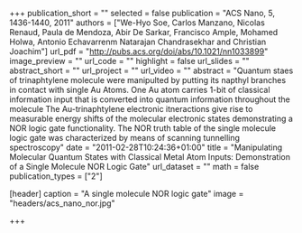 +++
publication_short = ""
selected = false
publication = "ACS Nano, 5, 1436-1440, 2011"
authors = ["We-Hyo Soe, Carlos Manzano, Nicolas Renaud, Paula de Mendoza, Abir De Sarkar, Francisco Ample, Mohamed Holwa, Antonio Echavarrenm Natarajan Chandrasekhar and Christian Joachim"]
url_pdf = "http://pubs.acs.org/doi/abs/10.1021/nn1033899"
image_preview = ""
url_code = ""
highlight = false
url_slides = ""
abstract_short = ""
url_project = ""
url_video = ""
abstract = "Quantum staes of trinaphtylene molecule were manipulted by putting its napthyl branches in contact with single Au Atoms. One Au atom carries 1-bit of classical information input that is converted into quantum information throughout the molecule The Au-trinaphtylene electronic itneractions give rise to measurable energy shifts of the molecular electronic states demonstrating a NOR logic gate functionality. The NOR truth table of the single molecule logic gate was characterized by means of scanning tunnelling spectroscopy"
date = "2011-02-28T10:24:36+01:00"
title = "Manipulating Molecular Quantum States with Classical Metal Atom Inputs: Demonstration of a Single Molecule NOR Logic Gate"
url_dataset = ""
math = false
publication_types = ["2"]

[header]
  caption = "A single molecule NOR logic gate"
  image = "headers/acs_nano_nor.jpg"

+++

